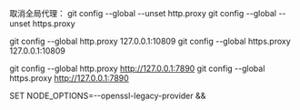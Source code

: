 取消全局代理：
git config --global --unset http.proxy
git config --global --unset https.proxy

git config --global http.proxy 127.0.0.1:10809
git config --global https.proxy 127.0.0.1:10809

git config --global http.proxy http://127.0.0.1:7890
git config --global https.proxy http://127.0.0.1:7890


SET NODE_OPTIONS=--openssl-legacy-provider &&
